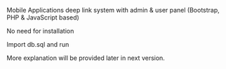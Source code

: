 Mobile Applications deep link system with admin & user panel (Bootstrap, PHP & JavaScript based)

No need for installation

Import db.sql and run

More explanation will be provided later in next version.